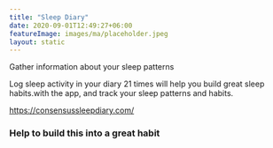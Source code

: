 ```yaml
---
title: "Sleep Diary"
date: 2020-09-01T12:49:27+06:00
featureImage: images/ma/placeholder.jpeg
layout: static
---
```


Gather information about your sleep patterns

Log sleep activity in your diary 21 times will help you build great sleep habits.with the app, and track your sleep patterns and habits.



https://consensussleepdiary.com/

### Help to build this into a great habit









